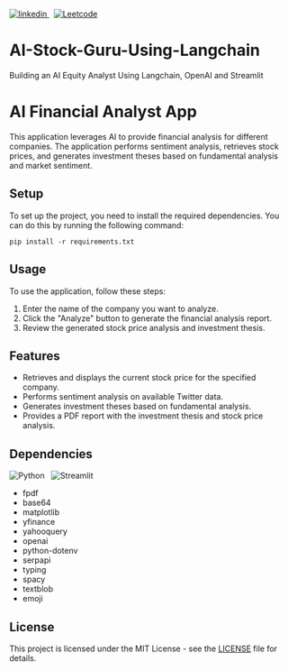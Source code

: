 <p>
  <a href="https://www.linkedin.com/in/suyogbhise7982//[removed]" target="_blank" rel="nofollow noreferrer">
    <img src="https://img.shields.io/badge/LinkedIn-0077B5?style=for-the-badge&logo=linkedin&logoColor=white" alt="linkedin"> 
  </a> &nbsp; 
  <a href="https://leetcode.com/swaroski/[removed]" rel="nofollow noreferrer">
    <img src="https://img.shields.io/badge/-LeetCode-FFA116?style=for-the-badge&logo=LeetCode&logoColor=black" alt="Leetcode"> 
  </a>
</p>

# AI-Stock-Guru-Using-Langchain
Building an AI Equity Analyst Using Langchain, OpenAI and Streamlit


# AI Financial Analyst App

This application leverages AI to provide financial analysis for different companies. The application performs sentiment analysis, retrieves stock prices, and generates investment theses based on fundamental analysis and market sentiment.

## Setup

To set up the project, you need to install the required dependencies. You can do this by running the following command:

```
pip install -r requirements.txt
```


## Usage

To use the application, follow these steps:

1. Enter the name of the company you want to analyze.
2. Click the "Analyze" button to generate the financial analysis report.
3. Review the generated stock price analysis and investment thesis.

## Features

- Retrieves and displays the current stock price for the specified company.
- Performs sentiment analysis on available Twitter data.
- Generates investment theses based on fundamental analysis.
- Provides a PDF report with the investment thesis and stock price analysis.

## Dependencies

  <p>
     <img src="https://img.shields.io/badge/Python-FFD43B?style=for-the-badge&logo=python&logoColor=blue" alt="Python"> 
   </a> &nbsp; 
     <img src="https://img.shields.io/badge/Streamlit-FF4B4B?style=for-the-badge&logo=Streamlit&logoColor=white" alt="Streamlit">
  </p>

- fpdf
- base64
- matplotlib
- yfinance
- yahooquery
- openai
- python-dotenv
- serpapi
- typing
- spacy
- textblob
- emoji

## License

This project is licensed under the MIT License - see the [LICENSE](LICENSE) file for details.

